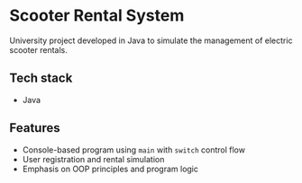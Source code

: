 # Scooter Rental System
University project developed in Java to simulate the management of electric scooter rentals.  

## Tech stack
- Java  

## Features
- Console-based program using `main` with `switch` control flow  
- User registration and rental simulation  
- Emphasis on OOP principles and program logic
